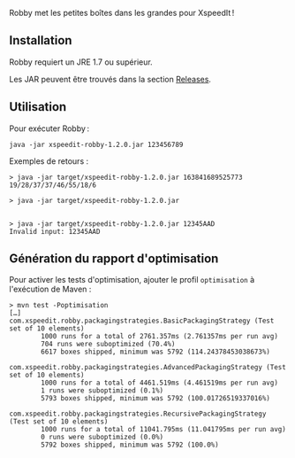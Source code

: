 Robby met les petites boîtes dans les grandes pour XspeedIt !

## Installation

Robby requiert un JRE 1.7 ou supérieur.

Les JAR peuvent être trouvés dans la section [Releases](https://github.com/A----/xspeedit/releases).

## Utilisation

Pour exécuter Robby :

```
java -jar xspeedit-robby-1.2.0.jar 123456789
```

Exemples de retours :

```
> java -jar target/xspeedit-robby-1.2.0.jar 163841689525773
19/28/37/37/46/55/18/6

> java -jar target/xspeedit-robby-1.2.0.jar


> java -jar target/xspeedit-robby-1.2.0.jar 12345AAD
Invalid input: 12345AAD
```

## Génération du rapport d'optimisation

Pour activer les tests d'optimisation, ajouter le profil `optimisation` à l'exécution de Maven :

```shell
> mvn test -Poptimisation
[…]
com.xspeedit.robby.packagingstrategies.BasicPackagingStrategy (Test set of 10 elements)
        1000 runs for a total of 2761.357ms (2.761357ms per run avg)
        704 runs were suboptimized (70.4%)
        6617 boxes shipped, minimum was 5792 (114.24378453038673%)

com.xspeedit.robby.packagingstrategies.AdvancedPackagingStrategy (Test set of 10 elements)
        1000 runs for a total of 4461.519ms (4.461519ms per run avg)
        1 runs were suboptimized (0.1%)
        5793 boxes shipped, minimum was 5792 (100.01726519337016%)

com.xspeedit.robby.packagingstrategies.RecursivePackagingStrategy (Test set of 10 elements)
        1000 runs for a total of 11041.795ms (11.041795ms per run avg)
        0 runs were suboptimized (0.0%)
        5792 boxes shipped, minimum was 5792 (100.0%)
```